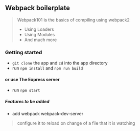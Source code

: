 ## Webpack boilerplate ##

>  Webpack101 is the basics of compiling using webpack2 
> - Using Loaders
> - Using Modules
> - And much more

### Getting started ###

 - ```git clone``` the app and ```cd``` into the app directory
 - run ```npm install``` and ```npm run build```

#### or use The Express server ####

 - run ``` npm start ```

##### Features to be added
- add webpack webpack-dev-server
> configure it to reload on change of a file that it is watching